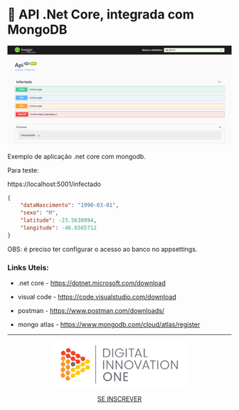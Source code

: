# 🚀 API .Net Core, integrada com MongoDB

![print](doc/print.PNG)

Exemplo de aplicação .net core com mongodb.

Para teste:

https://localhost:5001/infectado

```json
{
	"dataNascimento": "1990-03-01",
	"sexo": "M",
	"latitude": -23.5630994,
	"longitude": -46.6565712
}
```
OBS: é preciso ter configurar o acesso ao banco no appsettings.

### Links Uteis:

- .net core - https://dotnet.microsoft.com/download

- visual code - https://code.visualstudio.com/download

- postman - https://www.postman.com/downloads/

- mongo atlas - https://www.mongodb.com/cloud/atlas/register


<hr>

<p align="center">
  <img src="doc/dio-logo.png" width="300" />
 </p>
 <p align="center">
  <a href="https://digitalinnovation.one/sign-up?ref=H395IYS4Z6">SE INSCREVER</a>
 </p>

